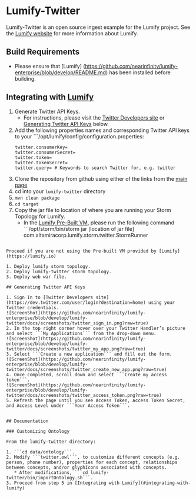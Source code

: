 # Lumify-Twitter

Lumify-Twitter is an open source ingest example for the Lumify project. See the [Lumify website](http://lumify.io) for more information about Lumify.

## Build Requirements

* Please ensure that [Lumify] (https://github.com/nearinfinity/lumify-enterprise/blob/develop/README.md) has been installed before building.

## Integrating with [Lumify](https://lumify.io)

1. Generate Twitter API Keys. 
   * For instructions, please visit the [Twitter Developers site](https://dev.twitter.com/) or [Generating Twitter API Keys](#generating-twitter-api-keys) below. 
2. Add the following properties names and corresponding Twitter API keys to your ```/opt/lumify/config/configuration.properties:
	```
	twitter.consumerKey=
	twitter.consumerSecret=
	twitter.token=
	twitter.tokenSecret=
	twitter.query= # Keywords to search Twitter for, e.g. twitter
	```
3. Clone the repository from github using either of the links from the [main page](https://github.com/nearinfinity/lumify-enterprise/tree/develop/lumify-twitter)
4. cd into your ```lumify-twitter``` directory
5. ```mvn clean package```
6. ```cd target```
7. Copy the jar file to location of where you are running your Storm Topology for Lumify.
   * In the [Lumify Pre-Built VM](https://github.com/nearinfinity/lumify-enterprise/tree/develop/docs/PREBUILT_VM.md), please run the following command ```/opt/storm/bin/storm jar
   [location of jar file]
   com.altamiracorp.lumify.storm.twitter.StormRunner
```

Proceed if you are not using the Pre-built VM provided by [Lumify](https://lumify.io)

1. Deploy lumify storm topology.
2. Deploy lumify-twitter storm topology. 
3. Deploy web war file.

## Generating Twitter API Keys

1. Sign In to [Twitter Developers site](https://dev.twitter.com/user/login?destination=home) using your Twitter credentials.
![ScreenShot](https://github.com/nearinfinity/lumify-enterprise/blob/develop/lumify-twitter/docs/screenshots/twitter_sign_in.png?raw=true)
2. In the top right corner hover over your Twitter Handler’s picture and select ```My Applications``` from the drop-down menu.
![ScreenShot](https://github.com/nearinfinity/lumify-enterprise/blob/develop/lumify-twitter/docs/screenshots/twitter_my_app.png?raw=true)
3. Select ```Create a new application``` and fill out the form.
![ScreenShot](https://github.com/nearinfinity/lumify-enterprise/blob/develop/lumify-twitter/docs/screenshots/twitter_create_new_app.png?raw=true)
4. Once completed, scroll down and select ```Create my access token```.
![ScreenShot](https://github.com/nearinfinity/lumify-enterprise/blob/develop/lumify-twitter/docs/screenshots/twitter_access_token.png?raw=true)
5. Refresh the page until you see Access Token, Access Token Secret, and Access Level under ```Your Access Token```.


## Documentation

### Customizing Ontology

From the lumify-twitter directory: 

1. ```cd data/ontology```.
2. Modify ```twitter.owl```, to customize different concepts (e.g. person, phone number), properties for each concept, relationships between concepts, and/or glyphIcons associated with concepts.
   * After modifications, ```cd lumify-twitter/bin/importOntology.sh```.
3. Proceed from step 5 in [Integrating with Lumify](#integrating-with-lumify)

